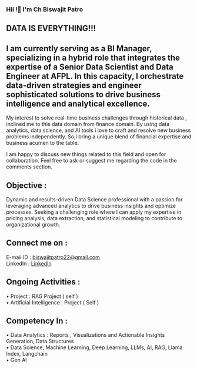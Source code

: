 ### Hii !👋 I'm Ch Biswajit Patro 
## DATA IS EVERYTHING!!!
## I am currently serving as a BI Manager, specializing in a hybrid role that integrates the expertise of a Senior Data Scientist and Data Engineer at AFPL. In this capacity, I orchestrate data-driven strategies and engineer sophisticated solutions to drive business intelligence and analytical excellence.

My interest to solve real-time business challenges through historical data , inclined me to this data domain from finance domain. By using data analytics, data science, and AI tools i love to craft and resolve new business problems independently. So,I bring a unique blend of financial expertise and business acumen to the table.

I am happy to discuss new things related to this field and open for collaboration.
Feel free to ask or suggest me regarding the code in the comments section.

## Objective : 
Dynamic and results-driven Data Science professional with a passion for leveraging advanced analytics to drive business insights and optimize processes. Seeking a challenging role where I can apply my expertise in pricing analysis, data extraction, and statistical modeling to contribute to organizational growth.

## Connect me on :                                                                                 
E-mail ID : biswajitpatro22@gmail.com                                                                           
LinkedIn : [LinkedIn](https://www.linkedin.com/in/chbiswajit/)

## Ongoing Activities :    

•  Project : RAG Project ( self )                                   
•  Artificial Intelligence : Project ( Self )                                          

## Competency In :        

•	 Data Analytics : Reports , Visualizations and Actionable Insights Generation, Data Structures                      
•	 Data Science, Machine Learning, Deep Learning, LLMs, AI, RAG, Llama Index, Langchain                   
•	 Gen AI          





<!--
**biswajit-patro/biswajit-patro** is a ✨ _special_ ✨ repository because its `README.md` (this file) appears on your GitHub profile.

Here are some ideas to get you started:

- 🔭 I’m currently working on ...
- 🌱 I’m currently learning ...
- 👯 I’m looking to collaborate on ...
- 🤔 I’m looking for help with ...
- 💬 Ask me about ...
- 📫 How to reach me: ...
- 😄 Pronouns: ...
- ⚡ Fun fact: ...
-->
